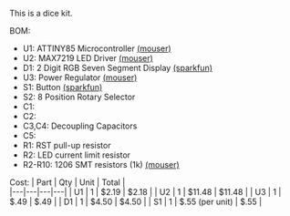 This is a dice kit.

BOM:

- U1: ATTINY85 Microcontroller [(mouser)](https://www.mouser.com/ProductDetail/Microchip-Technology/ATTINY85V-10PU?qs=8jWQYweyg6PVwwefMyMCGw%3D%3D)
- U2: MAX7219 LED Driver [(mouser)](https://www.mouser.com/ProductDetail/Analog-Devices-Maxim-Integrated/MAX7219CNG%2b?qs=1THa7WoU59Gme2Z0GeVXUQ%3D%3D)
- D1: 2 Digit RGB Seven Segment Display [(sparkfun)](https://www.sparkfun.com/products/13999)
- U3: Power Regulator [(mouser)](https://www.mouser.com/ProductDetail/Diodes-Incorporated/AP7381-33V-A?qs=1mbolxNpo8cFZwU4HR7fJA%3D%3D)
- S1: Button [(sparkfun)](https://www.sparkfun.com/products/10302)
- S2: 8 Position Rotary Selector
- C1: 
- C2: 
- C3,C4: Decoupling Capacitors
- C5: 
- R1: RST pull-up resistor
- R2: LED current limit resistor 
- R2-R10: 1206 SMT resistors (1k) [(mouser)](https://www.mouser.com/ProductDetail/KOA-Speer/RK73H2BTTD1001F?qs=sGAEpiMZZMvdGkrng054tz%252BUJoUq5nhIcxIoGgSvcT0%3D)

Cost:
|  Part | Qty  | Unit  | Total  |   
|---|---|---|---|
| U1 | 1 | $2.19 | $2.18 |
| U2 | 1 | $11.48 | $11.48 |
| U3 | 1 | $.49  | $.49  |
| D1 | 1 | $4.50 | $4.50 |
| S1 | 1 | $.55 (per unit) | $.55 |
